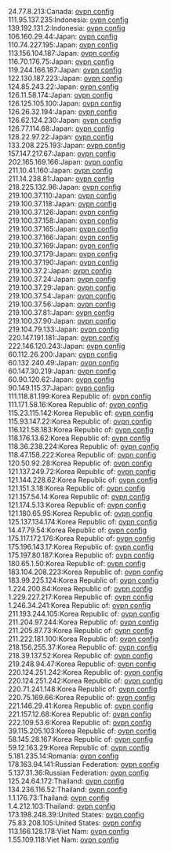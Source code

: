 24.77.8.213:Canada: [ovpn config](vpn/24_77_8_213.ovpn)  
111.95.137.235:Indonesia: [ovpn config](vpn/111_95_137_235.ovpn)  
139.192.131.2:Indonesia: [ovpn config](vpn/139_192_131_2.ovpn)  
106.160.29.44:Japan: [ovpn config](vpn/106_160_29_44.ovpn)  
110.74.227.195:Japan: [ovpn config](vpn/110_74_227_195.ovpn)  
113.156.104.187:Japan: [ovpn config](vpn/113_156_104_187.ovpn)  
116.70.176.75:Japan: [ovpn config](vpn/116_70_176_75.ovpn)  
119.244.166.187:Japan: [ovpn config](vpn/119_244_166_187.ovpn)  
122.130.187.223:Japan: [ovpn config](vpn/122_130_187_223.ovpn)  
124.85.243.22:Japan: [ovpn config](vpn/124_85_243_22.ovpn)  
126.11.58.174:Japan: [ovpn config](vpn/126_11_58_174.ovpn)  
126.125.105.100:Japan: [ovpn config](vpn/126_125_105_100.ovpn)  
126.26.32.194:Japan: [ovpn config](vpn/126_26_32_194.ovpn)  
126.62.124.230:Japan: [ovpn config](vpn/126_62_124_230.ovpn)  
126.77.114.68:Japan: [ovpn config](vpn/126_77_114_68.ovpn)  
128.22.97.22:Japan: [ovpn config](vpn/128_22_97_22.ovpn)  
133.208.225.193:Japan: [ovpn config](vpn/133_208_225_193.ovpn)  
157.147.217.67:Japan: [ovpn config](vpn/157_147_217_67.ovpn)  
202.165.169.166:Japan: [ovpn config](vpn/202_165_169_166.ovpn)  
211.10.41.160:Japan: [ovpn config](vpn/211_10_41_160.ovpn)  
211.14.238.81:Japan: [ovpn config](vpn/211_14_238_81.ovpn)  
218.225.132.96:Japan: [ovpn config](vpn/218_225_132_96.ovpn)  
219.100.37.110:Japan: [ovpn config](vpn/219_100_37_110.ovpn)  
219.100.37.118:Japan: [ovpn config](vpn/219_100_37_118.ovpn)  
219.100.37.126:Japan: [ovpn config](vpn/219_100_37_126.ovpn)  
219.100.37.158:Japan: [ovpn config](vpn/219_100_37_158.ovpn)  
219.100.37.165:Japan: [ovpn config](vpn/219_100_37_165.ovpn)  
219.100.37.166:Japan: [ovpn config](vpn/219_100_37_166.ovpn)  
219.100.37.169:Japan: [ovpn config](vpn/219_100_37_169.ovpn)  
219.100.37.179:Japan: [ovpn config](vpn/219_100_37_179.ovpn)  
219.100.37.190:Japan: [ovpn config](vpn/219_100_37_190.ovpn)  
219.100.37.2:Japan: [ovpn config](vpn/219_100_37_2.ovpn)  
219.100.37.24:Japan: [ovpn config](vpn/219_100_37_24.ovpn)  
219.100.37.29:Japan: [ovpn config](vpn/219_100_37_29.ovpn)  
219.100.37.54:Japan: [ovpn config](vpn/219_100_37_54.ovpn)  
219.100.37.56:Japan: [ovpn config](vpn/219_100_37_56.ovpn)  
219.100.37.81:Japan: [ovpn config](vpn/219_100_37_81.ovpn)  
219.100.37.90:Japan: [ovpn config](vpn/219_100_37_90.ovpn)  
219.104.79.133:Japan: [ovpn config](vpn/219_104_79_133.ovpn)  
220.147.191.181:Japan: [ovpn config](vpn/220_147_191_181.ovpn)  
222.146.120.243:Japan: [ovpn config](vpn/222_146_120_243.ovpn)  
60.112.26.200:Japan: [ovpn config](vpn/60_112_26_200.ovpn)  
60.132.240.49:Japan: [ovpn config](vpn/60_132_240_49.ovpn)  
60.147.30.219:Japan: [ovpn config](vpn/60_147_30_219.ovpn)  
60.90.120.62:Japan: [ovpn config](vpn/60_90_120_62.ovpn)  
90.149.115.37:Japan: [ovpn config](vpn/90_149_115_37.ovpn)  
111.118.81.199:Korea Republic of: [ovpn config](vpn/111_118_81_199.ovpn)  
111.171.58.16:Korea Republic of: [ovpn config](vpn/111_171_58_16.ovpn)  
115.23.115.142:Korea Republic of: [ovpn config](vpn/115_23_115_142.ovpn)  
115.93.147.22:Korea Republic of: [ovpn config](vpn/115_93_147_22.ovpn)  
116.121.58.183:Korea Republic of: [ovpn config](vpn/116_121_58_183.ovpn)  
118.176.13.62:Korea Republic of: [ovpn config](vpn/118_176_13_62.ovpn)  
118.36.238.224:Korea Republic of: [ovpn config](vpn/118_36_238_224.ovpn)  
118.47.158.222:Korea Republic of: [ovpn config](vpn/118_47_158_222.ovpn)  
120.50.92.28:Korea Republic of: [ovpn config](vpn/120_50_92_28.ovpn)  
121.137.249.72:Korea Republic of: [ovpn config](vpn/121_137_249_72.ovpn)  
121.144.228.62:Korea Republic of: [ovpn config](vpn/121_144_228_62.ovpn)  
121.151.3.18:Korea Republic of: [ovpn config](vpn/121_151_3_18.ovpn)  
121.157.54.14:Korea Republic of: [ovpn config](vpn/121_157_54_14.ovpn)  
121.174.5.13:Korea Republic of: [ovpn config](vpn/121_174_5_13.ovpn)  
121.180.65.95:Korea Republic of: [ovpn config](vpn/121_180_65_95.ovpn)  
125.137.134.174:Korea Republic of: [ovpn config](vpn/125_137_134_174.ovpn)  
14.47.79.54:Korea Republic of: [ovpn config](vpn/14_47_79_54.ovpn)  
175.117.172.176:Korea Republic of: [ovpn config](vpn/175_117_172_176.ovpn)  
175.196.143.17:Korea Republic of: [ovpn config](vpn/175_196_143_17.ovpn)  
175.197.80.187:Korea Republic of: [ovpn config](vpn/175_197_80_187.ovpn)  
180.65.1.50:Korea Republic of: [ovpn config](vpn/180_65_1_50.ovpn)  
183.104.208.223:Korea Republic of: [ovpn config](vpn/183_104_208_223.ovpn)  
183.99.225.124:Korea Republic of: [ovpn config](vpn/183_99_225_124.ovpn)  
1.224.200.84:Korea Republic of: [ovpn config](vpn/1_224_200_84.ovpn)  
1.229.227.217:Korea Republic of: [ovpn config](vpn/1_229_227_217.ovpn)  
1.246.34.241:Korea Republic of: [ovpn config](vpn/1_246_34_241.ovpn)  
211.193.244.105:Korea Republic of: [ovpn config](vpn/211_193_244_105.ovpn)  
211.204.97.244:Korea Republic of: [ovpn config](vpn/211_204_97_244.ovpn)  
211.205.87.73:Korea Republic of: [ovpn config](vpn/211_205_87_73.ovpn)  
211.222.181.100:Korea Republic of: [ovpn config](vpn/211_222_181_100.ovpn)  
218.156.255.37:Korea Republic of: [ovpn config](vpn/218_156_255_37.ovpn)  
218.39.137.52:Korea Republic of: [ovpn config](vpn/218_39_137_52.ovpn)  
219.248.94.47:Korea Republic of: [ovpn config](vpn/219_248_94_47.ovpn)  
220.124.251.242:Korea Republic of: [ovpn config](vpn/220_124_251_242.ovpn)  
220.124.251.242:Korea Republic of: [ovpn config](vpn/220_124_251_242.ovpn)  
220.71.241.148:Korea Republic of: [ovpn config](vpn/220_71_241_148.ovpn)  
220.75.169.66:Korea Republic of: [ovpn config](vpn/220_75_169_66.ovpn)  
221.146.29.41:Korea Republic of: [ovpn config](vpn/221_146_29_41.ovpn)  
221.157.12.68:Korea Republic of: [ovpn config](vpn/221_157_12_68.ovpn)  
222.109.53.6:Korea Republic of: [ovpn config](vpn/222_109_53_6.ovpn)  
39.115.205.103:Korea Republic of: [ovpn config](vpn/39_115_205_103.ovpn)  
58.145.28.167:Korea Republic of: [ovpn config](vpn/58_145_28_167.ovpn)  
59.12.163.29:Korea Republic of: [ovpn config](vpn/59_12_163_29.ovpn)  
5.181.235.14:Romania: [ovpn config](vpn/5_181_235_14.ovpn)  
178.163.94.141:Russian Federation: [ovpn config](vpn/178_163_94_141.ovpn)  
5.137.31.36:Russian Federation: [ovpn config](vpn/5_137_31_36.ovpn)  
125.24.64.172:Thailand: [ovpn config](vpn/125_24_64_172.ovpn)  
134.236.116.52:Thailand: [ovpn config](vpn/134_236_116_52.ovpn)  
1.1.176.73:Thailand: [ovpn config](vpn/1_1_176_73.ovpn)  
1.4.212.103:Thailand: [ovpn config](vpn/1_4_212_103.ovpn)  
173.198.248.39:United States: [ovpn config](vpn/173_198_248_39.ovpn)  
75.83.208.105:United States: [ovpn config](vpn/75_83_208_105.ovpn)  
113.166.128.178:Viet Nam: [ovpn config](vpn/113_166_128_178.ovpn)  
1.55.109.118:Viet Nam: [ovpn config](vpn/1_55_109_118.ovpn)  
